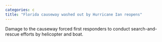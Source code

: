 ```yaml
---
categories: c
title: "Florida causeway washed out by Hurricane Ian reopens"
---
```

Damage to the causeway forced first responders to conduct search-and-rescue efforts by helicopter and boat.